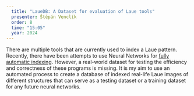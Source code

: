 ```yaml
---
  title: "LaueDB: A Dataset for evaluation of Laue tools"
  presenter: Štěpán Venclík
  order: 8
  time: "15:05"
  year: 2024
---
```

There are multiple tools that are currently used to index a Laue pattern. Recently, there have been attempts to use Neural Networks for [fully automatic indexing](https://lauenn.readthedocs.io/en/latest/idea_lauenn/installation.html).  However, a real-world dataset for testing the efficiency and correctness of these programs is missing. It is my aim to use an automated process to create a database of indexed real-life Laue images of different structures that can serve as a testing dataset or a training dataset for any future neural networks.
